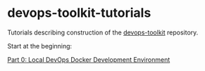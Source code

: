 # devops-toolkit-tutorials
Tutorials describing construction of the [devops-toolkit](https://github.com/sloanahrens/devops-toolkit) repository.

Start at the beginning:

[Part 0: Local DevOps Docker Development Environment](https://github.com/sloanahrens/devops-toolkit-tutorials/blob/master/0-local-dev-env-devops.md)
